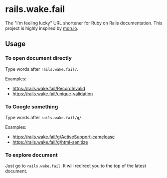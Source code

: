 # rails.wake.fail

The "I'm feeling lucky" URL shortener for Ruby on Rails documentation.
This project is highly inspired by [mdn.io](https://github.com/lazd/mdn.io).

## Usage

### To open document directly

Type words after `rails.wake.fail/`.

Examples:

* https://rails.wake.fail/RecordInvalid
* https://rails.wake.fail/unique-validation

### To Google something

Type words after `rails.wake.fail/g/`.

Examples:

* https://rails.wake.fail/g/ActiveSupport-camelcase
* https://rails.wake.fail/g/html-sanitize

### To explore document

Just go to `rails.wake.fail`.
It will redirect you to the top of the latest document.
